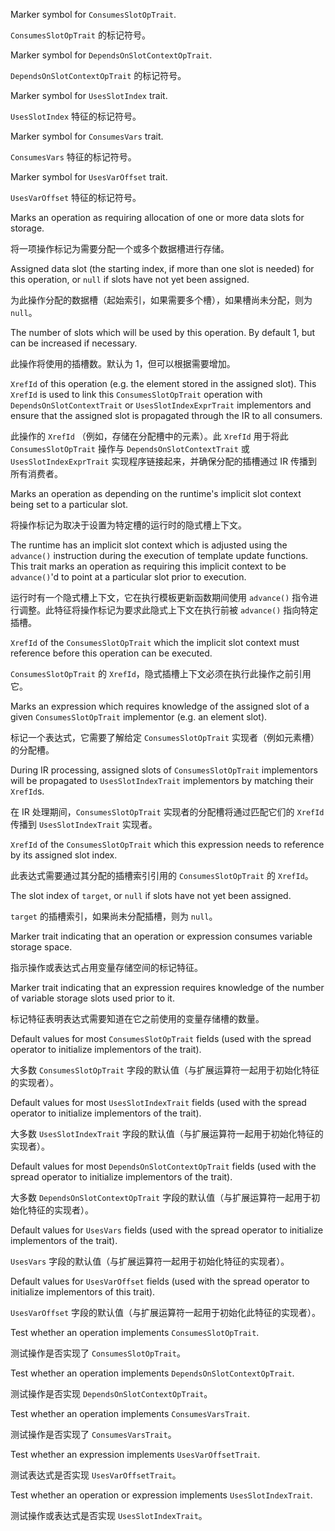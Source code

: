 Marker symbol for `ConsumesSlotOpTrait`.

`ConsumesSlotOpTrait` 的标记符号。

Marker symbol for `DependsOnSlotContextOpTrait`.

`DependsOnSlotContextOpTrait` 的标记符号。

Marker symbol for `UsesSlotIndex` trait.

`UsesSlotIndex` 特征的标记符号。

Marker symbol for `ConsumesVars` trait.

`ConsumesVars` 特征的标记符号。

Marker symbol for `UsesVarOffset` trait.

`UsesVarOffset` 特征的标记符号。

Marks an operation as requiring allocation of one or more data slots for storage.

将一项操作标记为需要分配一个或多个数据槽进行存储。

Assigned data slot \(the starting index, if more than one slot is needed\) for this operation, or
`null` if slots have not yet been assigned.

为此操作分配的数据槽（起始索引，如果需要多个槽），如果槽尚未分配，则为 `null`。

The number of slots which will be used by this operation. By default 1, but can be increased if
necessary.

此操作将使用的插槽数。默认为 1，但可以根据需要增加。

`XrefId` of this operation \(e.g. the element stored in the assigned slot\). This `XrefId` is
used to link this `ConsumesSlotOpTrait` operation with `DependsOnSlotContextTrait` or
`UsesSlotIndexExprTrait` implementors and ensure that the assigned slot is propagated through
the IR to all consumers.

此操作的 `XrefId` （例如，存储在分配槽中的元素）。此 `XrefId` 用于将此 `ConsumesSlotOpTrait` 操作与 `DependsOnSlotContextTrait` 或 `UsesSlotIndexExprTrait` 实现程序链接起来，并确保分配的插槽通过 IR 传播到所有消费者。

Marks an operation as depending on the runtime's implicit slot context being set to a particular
slot.

将操作标记为取决于设置为特定槽的运行时的隐式槽上下文。

The runtime has an implicit slot context which is adjusted using the `advance()` instruction
during the execution of template update functions. This trait marks an operation as requiring
this implicit context to be `advance()`'d to point at a particular slot prior to execution.

运行时有一个隐式槽上下文，它在执行模板更新函数期间使用 `advance()` 指令进行调整。此特征将操作标记为要求此隐式上下文在执行前被 `advance()` 指向特定插槽。

`XrefId` of the `ConsumesSlotOpTrait` which the implicit slot context must reference before
this operation can be executed.

`ConsumesSlotOpTrait` 的 `XrefId`，隐式插槽上下文必须在执行此操作之前引用它。

Marks an expression which requires knowledge of the assigned slot of a given
`ConsumesSlotOpTrait` implementor \(e.g. an element slot\).

标记一个表达式，它需要了解给定 `ConsumesSlotOpTrait` 实现者（例如元素槽）的分配槽。

During IR processing, assigned slots of `ConsumesSlotOpTrait` implementors will be propagated to
`UsesSlotIndexTrait` implementors by matching their `XrefId`s.

在 IR 处理期间，`ConsumesSlotOpTrait` 实现者的分配槽将通过匹配它们的 `XrefId` 传播到 `UsesSlotIndexTrait` 实现者。

`XrefId` of the `ConsumesSlotOpTrait` which this expression needs to reference by its assigned
slot index.

此表达式需要通过其分配的插槽索引引用的 `ConsumesSlotOpTrait` 的 `XrefId`。

The slot index of `target`, or `null` if slots have not yet been assigned.

`target` 的插槽索引，如果尚未分配插槽，则为 `null`。

Marker trait indicating that an operation or expression consumes variable storage space.

指示操作或表达式占用变量存储空间的标记特征。

Marker trait indicating that an expression requires knowledge of the number of variable storage
slots used prior to it.

标记特征表明表达式需要知道在它之前使用的变量存储槽的数量。

Default values for most `ConsumesSlotOpTrait` fields \(used with the spread operator to initialize
implementors of the trait\).

大多数 `ConsumesSlotOpTrait` 字段的默认值（与扩展运算符一起用于初始化特征的实现者）。

Default values for most `UsesSlotIndexTrait` fields \(used with the spread operator to initialize
implementors of the trait\).

大多数 `UsesSlotIndexTrait` 字段的默认值（与扩展运算符一起用于初始化特征的实现者）。

Default values for most `DependsOnSlotContextOpTrait` fields \(used with the spread operator to
initialize implementors of the trait\).

大多数 `DependsOnSlotContextOpTrait` 字段的默认值（与扩展运算符一起用于初始化特征的实现者）。

Default values for `UsesVars` fields \(used with the spread operator to initialize
implementors of the trait\).

`UsesVars` 字段的默认值（与扩展运算符一起用于初始化特征的实现者）。

Default values for `UsesVarOffset` fields \(used with the spread operator to initialize
implementors of this trait\).

`UsesVarOffset` 字段的默认值（与扩展运算符一起用于初始化此特征的实现者）。

Test whether an operation implements `ConsumesSlotOpTrait`.

测试操作是否实现了 `ConsumesSlotOpTrait`。

Test whether an operation implements `DependsOnSlotContextOpTrait`.

测试操作是否实现 `DependsOnSlotContextOpTrait`。

Test whether an operation implements `ConsumesVarsTrait`.

测试操作是否实现了 `ConsumesVarsTrait`。

Test whether an expression implements `UsesVarOffsetTrait`.

测试表达式是否实现 `UsesVarOffsetTrait`。

Test whether an operation or expression implements `UsesSlotIndexTrait`.

测试操作或表达式是否实现 `UsesSlotIndexTrait`。